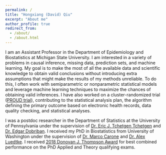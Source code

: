 ```yaml
---
permalink: /
title: "Hongxiang (David) Qiu"
excerpt: "About me"
author_profile: true
redirect_from: 
  - /about/
  - /about.html
---
```


I am an Assistant Professor in the Department of Epidemiology and Biostatistics at Michigan State University.
I am interested in a variety of problems in causal inference, missing data, prediction sets, and machine learning. My goal is to make the most of all the available data and scientific knowledge to obtain valid conclusions without introducing extra assumptions that might make the results of my methods unreliable. To do this, I often work with semiparametric or nonparametric statistical models and leverage machine learning techniques to maximize the chances of obtaining valid inferences. I have also worked on a cluster-randomized trial ([PROUD trial](https://clinicaltrials.gov/ct2/show/NCT03407638)), contributing to the statistical analysis plan, the algorithm defining the primary outcome based on electronic health records, data quality checking, and statistical analyses.

I was a postdoc researcher in the Department of Statistics at the University of Pennsylvania under the supervision of [Dr. Eric J. Tchetgen Tchetgen](https://statistics.wharton.upenn.edu/profile/ett/) and [Dr. Edgar Dobriban](https://statistics.wharton.upenn.edu/profile/dobriban/).
I received my PhD in Biostatistics from University of Washington under the supervision of [Dr. Marco Carone](http://faculty.washington.edu/mcarone/about.html) and [Dr. Alex Luedtke](http://www.alexluedtke.com/). I received [2018 Donovan J. Thompson Award](https://www.biostat.washington.edu/news/doctoral-students-recognized-excellence) for best combined performance on the PhD Applied and Theory qualifying exams.
